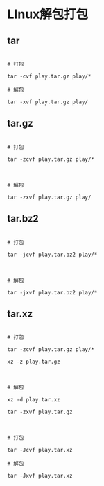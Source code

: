 # LInux解包打包

## tar

```
# 打包
tar -cvf play.tar.gz play/*
# 解包
tar -xvf play.tar.gz play/
```

## tar.gz
```
# 打包
tar -zcvf play.tar.gz play/*

# 解包
tar -zxvf play.tar.gz play/
```
## tar.bz2
```
# 打包
tar -jcvf play.tar.bz2 play/*

# 解包
tar -jxvf play.tar.bz2 play/*
```
## tar.xz
```
# 打包
tar -zcvf play.tar.gz play/*
xz -z play.tar.gz

# 解包
xz -d play.tar.xz
tar -zxvf play.tar.gz

# 打包
tar -Jcvf play.tar.xz
# 解包
tar -Jxvf play.tar.xz
```

